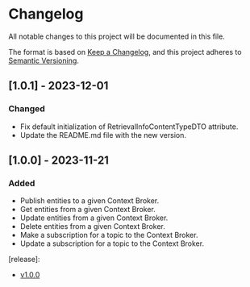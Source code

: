 # Changelog
All notable changes to this project will be documented in this file.

The format is based on [Keep a Changelog](https://keepachangelog.com/en/1.0.0/),
and this project adheres to [Semantic Versioning](https://semver.org/spec/v2.0.0.html).

## [1.0.1] - 2023-12-01
### Changed
- Fix default initialization of RetrievalInfoContentTypeDTO attribute.
- Update the README.md file with the new version.

## [1.0.0] - 2023-11-21
### Added
 - Publish entities to a given Context Broker.
 - Get entities from a given Context Broker.
 - Update entities from a given Context Broker.
 - Delete entities from a given Context Broker.
 - Make a subscription for a topic to the Context Broker.
 - Update a subscription for a topic to the Context Broker.

[release]: 
- [v1.0.0](https://github.com/in2workspace/blockchain-connector/releases/tag/v1.0.0)
